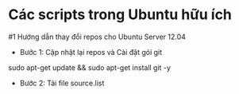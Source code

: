 Các scripts trong Ubuntu hữu ích  
=======

#1 Hướng dẫn thay đổi repos cho Ubuntu Server 12.04

- Bước 1: Cập nhật lại repos và Cài đặt gói git

sudo apt-get update && sudo apt-get install git -y

- Bước 2: Tải file source.list 



